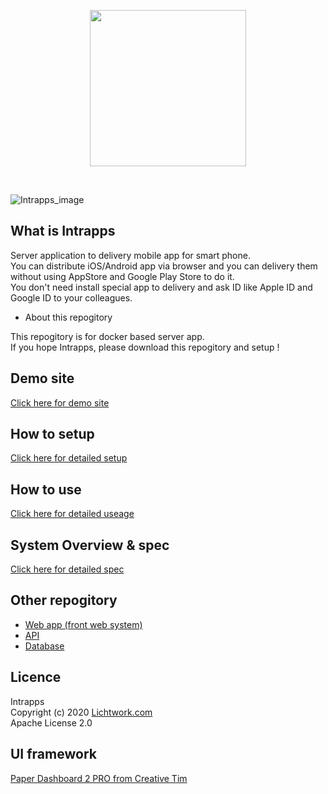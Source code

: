 <p align="center">
<img width="250" src="https://www.intrapps.com/assets/img/intrapps_logo.png">
</p>
<br>

![Intrapps_image](https://www.intrapps.com/assets/img/top.png)

## What is Intrapps

Server application to delivery mobile app for smart phone.<br>
You can distribute iOS/Android app via browser and you can delivery them without using AppStore and Google Play Store to do it.<br>
You don't need install special app to delivery and ask ID like Apple ID and Google ID to your colleagues.<br>

- About this repogitory

This repogitory is for docker based server app.<br>
If you hope Intrapps, please download this repogitory and setup !

## Demo site

[Click here for demo site](https://intrapps-demo.lichtwork.com)

## How to setup

[Click here for detailed setup](https://www.intrapps.com/setup.html)

## How to use

[Click here for detailed useage](https://www.intrapps.com/use/signup-and-signin.html)

## System Overview & spec

[Click here for detailed spec](https://www.intrapps.com/spec/overview.html)

## Other repogitory

- [Web app (front web system)](https://github.com/lwngt/intrapps_web)
- [API](https://github.com/lwngt/intrapps_api)
- [Database](https://github.com/lwngt/intrapps_api)

## Licence

Intrapps<br>
Copyright (c) 2020 [Lichtwork.com](https://www.lichtwork.com)<br>
Apache License 2.0

## UI framework

[Paper Dashboard 2 PRO from Creative Tim](https://www.creative-tim.com/product/paper-dashboard-2-pro)
